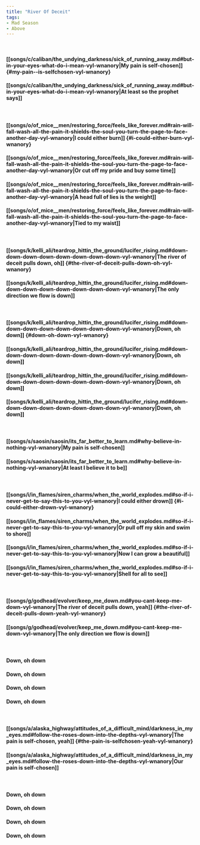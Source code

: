 ```yaml
---
title: "River Of Deceit"
tags:
- Mad Season
- Above
---
```

&nbsp;
#### [[songs/c/caliban/the_undying_darkness/sick_of_running_away.md#but-in-your-eyes-what-do-i-mean-vyl-wnanory|My pain  is self-chosen]] {#my-pain--is-selfchosen-vyl-wnanory}
#### [[songs/c/caliban/the_undying_darkness/sick_of_running_away.md#but-in-your-eyes-what-do-i-mean-vyl-wnanory|At least so the prophet says]]
&nbsp;
#### [[songs/o/of_mice__men/restoring_force/feels_like_forever.md#rain-will-fall-wash-all-the-pain-it-shields-the-soul-you-turn-the-page-to-face-another-day-vyl-wnanory|I could either burn]] {#i-could-either-burn-vyl-wnanory}
#### [[songs/o/of_mice__men/restoring_force/feels_like_forever.md#rain-will-fall-wash-all-the-pain-it-shields-the-soul-you-turn-the-page-to-face-another-day-vyl-wnanory|Or cut off my pride and buy some time]]
#### [[songs/o/of_mice__men/restoring_force/feels_like_forever.md#rain-will-fall-wash-all-the-pain-it-shields-the-soul-you-turn-the-page-to-face-another-day-vyl-wnanory|A head full of lies is the weight]]
#### [[songs/o/of_mice__men/restoring_force/feels_like_forever.md#rain-will-fall-wash-all-the-pain-it-shields-the-soul-you-turn-the-page-to-face-another-day-vyl-wnanory|Tied to my waist]]
&nbsp;
#### [[songs/k/kelli_ali/teardrop_hittin_the_ground/lucifer_rising.md#down-down-down-down-down-down-down-down-vyl-wnanory|The river of deceit pulls down, oh]] {#the-river-of-deceit-pulls-down-oh-vyl-wnanory}
#### [[songs/k/kelli_ali/teardrop_hittin_the_ground/lucifer_rising.md#down-down-down-down-down-down-down-down-vyl-wnanory|The only direction we flow is down]]
&nbsp;
#### [[songs/k/kelli_ali/teardrop_hittin_the_ground/lucifer_rising.md#down-down-down-down-down-down-down-down-vyl-wnanory|Down, oh down]] {#down-oh-down-vyl-wnanory}
#### [[songs/k/kelli_ali/teardrop_hittin_the_ground/lucifer_rising.md#down-down-down-down-down-down-down-down-vyl-wnanory|Down, oh down]]
#### [[songs/k/kelli_ali/teardrop_hittin_the_ground/lucifer_rising.md#down-down-down-down-down-down-down-down-vyl-wnanory|Down, oh down]]
#### [[songs/k/kelli_ali/teardrop_hittin_the_ground/lucifer_rising.md#down-down-down-down-down-down-down-down-vyl-wnanory|Down, oh down]]
&nbsp;
#### [[songs/s/saosin/saosin/its_far_better_to_learn.md#why-believe-in-nothing-vyl-wnanory|My pain  is self-chosen]]
#### [[songs/s/saosin/saosin/its_far_better_to_learn.md#why-believe-in-nothing-vyl-wnanory|At least I believe it to be]]
&nbsp;
#### [[songs/i/in_flames/siren_charms/when_the_world_explodes.md#so-if-i-never-get-to-say-this-to-you-vyl-wnanory|I could either drown]] {#i-could-either-drown-vyl-wnanory}
#### [[songs/i/in_flames/siren_charms/when_the_world_explodes.md#so-if-i-never-get-to-say-this-to-you-vyl-wnanory|Or pull off my skin and swim to shore]]
#### [[songs/i/in_flames/siren_charms/when_the_world_explodes.md#so-if-i-never-get-to-say-this-to-you-vyl-wnanory|Now I can grow a beautiful]]
#### [[songs/i/in_flames/siren_charms/when_the_world_explodes.md#so-if-i-never-get-to-say-this-to-you-vyl-wnanory|Shell for all to see]]
&nbsp;
#### [[songs/g/godhead/evolver/keep_me_down.md#you-cant-keep-me-down-vyl-wnanory|The river of deceit pulls down, yeah]] {#the-river-of-deceit-pulls-down-yeah-vyl-wnanory}
#### [[songs/g/godhead/evolver/keep_me_down.md#you-cant-keep-me-down-vyl-wnanory|The only direction we flow is down]]
&nbsp;
#### Down, oh down
#### Down, oh down
#### Down, oh down
#### Down, oh down
&nbsp;
#### [[songs/a/alaska_highway/attitudes_of_a_difficult_mind/darkness_in_my_eyes.md#follow-the-roses-down-into-the-depths-vyl-wnanory|The pain is self-chosen, yeah]] {#the-pain-is-selfchosen-yeah-vyl-wnanory}
#### [[songs/a/alaska_highway/attitudes_of_a_difficult_mind/darkness_in_my_eyes.md#follow-the-roses-down-into-the-depths-vyl-wnanory|Our pain is self-chosen]]
&nbsp;
#### Down, oh down
#### Down, oh down
#### Down, oh down
#### Down, oh down
